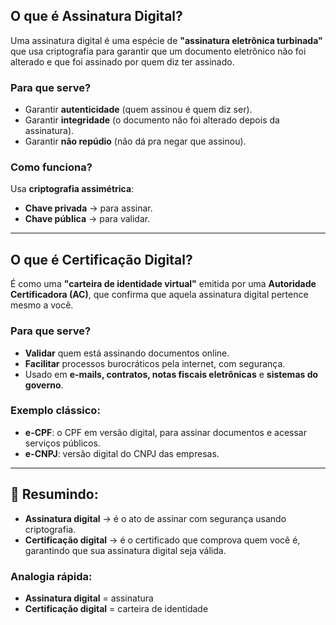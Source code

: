 ## O que é Assinatura Digital?

Uma assinatura digital é uma espécie de **"assinatura eletrônica turbinada"** que usa criptografia para garantir que um documento eletrônico não foi alterado e que foi assinado por quem diz ter assinado.

### Para que serve?
- Garantir **autenticidade** (quem assinou é quem diz ser).
- Garantir **integridade** (o documento não foi alterado depois da assinatura).
- Garantir **não repúdio** (não dá pra negar que assinou).

### Como funciona?
Usa **criptografia assimétrica**:  
- **Chave privada** → para assinar.  
- **Chave pública** → para validar.

---

## O que é Certificação Digital?

É como uma **"carteira de identidade virtual"** emitida por uma **Autoridade Certificadora (AC)**, que confirma que aquela assinatura digital pertence mesmo a você.

### Para que serve?
- **Validar** quem está assinando documentos online.
- **Facilitar** processos burocráticos pela internet, com segurança.
- Usado em **e-mails, contratos, notas fiscais eletrônicas** e **sistemas do governo**.

### Exemplo clássico:
- **e-CPF**: o CPF em versão digital, para assinar documentos e acessar serviços públicos.
- **e-CNPJ**: versão digital do CNPJ das empresas.

---

## 🎯 Resumindo:
- **Assinatura digital** → é o ato de assinar com segurança usando criptografia.
- **Certificação digital** → é o certificado que comprova quem você é, garantindo que sua assinatura digital seja válida.

### Analogia rápida:
- **Assinatura digital** = assinatura  
- **Certificação digital** = carteira de identidade

